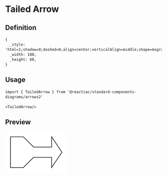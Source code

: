 # Tailed Arrow

## Definition

```
{
  _style: 'html=1;shadow=0;dashed=0;align=center;verticalAlign=middle;shape=mxgraph.arrows2.tailedArrow;dy1=10;dx1=20;notch=0;arrowHead=20;dx2=25;dy2=30;',
  _width: 100,
  _height: 60,
}
```

## Usage

```
import { TailedArrow } from '@reactiac/standard-components-diagrams/arrows2'

<TailedArrow/>
```

## Preview

<img src="./tailed-arrow.png" width="200"/>
